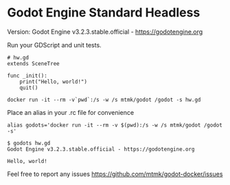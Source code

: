# Godot Engine Standard Headless

Version: Godot Engine v3.2.3.stable.official - https://godotengine.org

Run your GDScript and unit tests.

```
# hw.gd
extends SceneTree

func _init():
    print("Hello, world!")
    quit()
```

```
docker run -it --rm -v`pwd`:/s -w /s mtmk/godot /godot -s hw.gd
```

Place an alias in your .rc file for convenience
```
alias godots='docker run -it --rm -v $(pwd):/s -w /s mtmk/godot /godot -s'

$ godots hw.gd
Godot Engine v3.2.3.stable.official - https://godotengine.org

Hello, world!
```

Feel free to report any issues https://github.com/mtmk/godot-docker/issues


